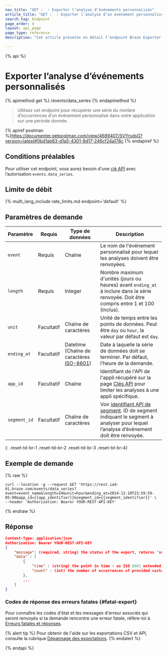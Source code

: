 ```yaml
---
nav_title: "GET :  : Exporter l’analyse d’événements personnalisés"
article_title: "GET :  : Exporter l’analyse d’un événement personnalisé"
search_tag: Endpoint
page_order: 4
layout: api_page
page_type: reference
description: "Cet article présente en détail l’endpoint Braze Exporter l’analyse d’événements personnalisés."

---
```

{% api %}
# Exporter l’analyse d’événements personnalisés
{% apimethod get %}
/events/data_series
{% endapimethod %}

> Utilisez cet endpoint pour récupérer une série du nombre d’occurrences d’un événement personnalisé dans votre application sur une période donnée.

{% apiref postman %}https://documenter.getpostman.com/view/4689407/SVYrsdsG?version=latest#0bd1ab63-d1a5-4301-8d17-246cf24a178c {% endapiref %}

## Conditions préalables

Pour utiliser cet endpoint, vous aurez besoin d'une [clé API]({{site.baseurl}}/api/basics#rest-api-key/) avec l’autorisation `events.data_series`.

## Limite de débit

{% multi_lang_include rate_limits.md endpoint='default' %}

## Paramètres de demande

| Paramètre| Requis | Type de données | Description |
| -------- | -------- | --------- | ----------- |
| `event` | Requis | Chaîne | Le nom de l'événement personnalisé pour lequel les analyses doivent être renvoyées. |
| `length` | Requis | Integer | Nombre maximum d'unités (jours ou heures) avant `ending_at` à inclure dans la série renvoyée. Doit être compris entre 1 et 100 (inclus).
| `unit` | Facultatif | Chaîne de caractères | Unité de temps entre les points de données. Peut être `day` ou `hour`, la valeur par défaut est `day`.  |
| `ending_at` | Facultatif | Datetime <br>(Chaîne de caractères [ISO-8601](https://en.wikipedia.org/wiki/ISO_8601)) | Date à laquelle la série de données doit se terminer. Par défaut, l’heure de la demande.
| `app_id` | Facultatif | Chaîne | Identifiant de l'API de l'appli récupéré sur la page [Clés API]({{site.baseurl}}/user_guide/administrative/app_settings/api_settings_tab/) pour limiter les analyses à une appli spécifique. |
| `segment_id` | Facultatif | Chaîne de caractères | Voir [identifiant API de segment]({{site.baseurl}}/api/identifier_types/). ID de segment indiquant le segment à analyser pour lequel l’analyse d’événement doit être renvoyée.
{: .reset-td-br-1 .reset-td-br-2 .reset-td-br-3  .reset-td-br-4}


## Exemple de demande
{% raw %}
```
curl --location -g --request GET 'https://rest.iad-01.braze.com/events/data_series?event=event_name&length=24&unit=hour&ending_at=2014-12-10T23:59:59-05:00&app_id={{app_identifier}}&segment_id={{segment_identifier}}' \
--header 'Authorization: Bearer YOUR-REST-API-KEY'
```
{% endraw %} 

## Réponse

```json
Content-Type: application/json
Authorization: Bearer YOUR-REST-API-KEY
{
    "message": (required, string) the status of the export, returns 'success' when completed without errors,
    "data" : [
        {
            "time" : (string) the point in time - as ISO 8601 extended when unit is "hour" and as ISO 8601 date when unit is "day",
            "count" : (int) the number of occurrences of provided custom event
        },
        ...
    ]
}
```

### Codes de réponse des erreurs fatales {#fatal-export}

Pour connaître les codes d'état et les messages d'erreur associés qui seront renvoyés si ta demande rencontre une erreur fatale, réfère-toi à [Erreurs fatales et réponses]({{site.baseurl}}/api/errors/#fatal-errors).

{% alert tip %}
Pour obtenir de l'aide sur les exportations CSV et API, consulte la rubrique [Dépannage des exportations]({{site.baseurl}}/user_guide/data_and_analytics/export_braze_data/export_troubleshooting/).
{% endalert %}

{% endapi %}
